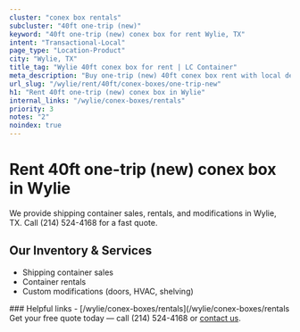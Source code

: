 ```yaml
---
cluster: "conex box rentals"
subcluster: "40ft one-trip (new)"
keyword: "40ft one-trip (new) conex box for rent Wylie, TX"
intent: "Transactional-Local"
page_type: "Location-Product"
city: "Wylie, TX"
title_tag: "Wylie 40ft conex box for rent | LC Container"
meta_description: "Buy one-trip (new) 40ft conex box rent with local delivery in Wylie, TX. LC Container — local Since 2003. Request a fast quote today."
url_slug: "/wylie/rent/40ft/conex-boxes/one-trip-new"
h1: "Rent 40ft one-trip (new) conex box in Wylie"
internal_links: "/wylie/conex-boxes/rentals"
priority: 3
notes: "2"
noindex: true
---
```


# Rent 40ft one-trip (new) conex box in Wylie

We provide shipping container sales, rentals, and modifications in Wylie, TX. Call (214) 524-4168 for a fast quote.

## Our Inventory & Services
- Shipping container sales
- Container rentals
- Custom modifications (doors, HVAC, shelving)

<div data-section="internal-links">
### Helpful links
- [/wylie/conex-boxes/rentals](/wylie/conex-boxes/rentals
</div>

<div data-section="cta">
Get your free quote today — call (214) 524-4168 or <a href="/contact">contact us</a>.
</div>

<script type="application/ld+json">{"@context":"https://schema.org","@type":"FAQPage","mainEntity":[{"@type":"Question","name":"How much does delivery cost in Wylie, TX?","acceptedAnswer":{"@type":"Answer","text":"Delivery costs vary by distance and container size. Most deliveries in Wylie, TX range from $150-$300. Call (214) 524-4168 for an exact quote based on your specific location."}},{"@type":"Question","name":"Do you offer financing or payment plans?","acceptedAnswer":{"@type":"Answer","text":"We accept major credit cards, checks, and can discuss commercial terms for bulk purchases. Call (214) 524-4168 to discuss options."}},{"@type":"Question","name":"Can you customize containers in Wylie, TX?","acceptedAnswer":{"@type":"Answer","text":"Yes — we perform modifications like doors, HVAC, insulation, and shelving. Request a custom quote at (214) 524-4168 or via our contact form."}}]}</script>
